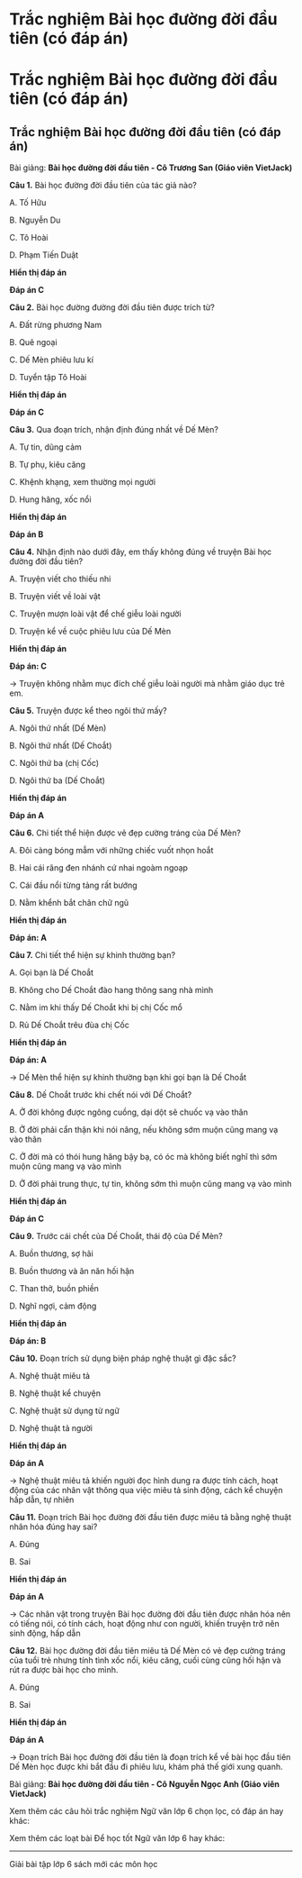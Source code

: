 # Trắc nghiệm Bài học đường đời đầu tiên (có đáp án)

# Trắc nghiệm Bài học đường đời đầu tiên (có đáp án)

## Trắc nghiệm Bài học đường đời đầu tiên (có đáp án)

Bài giảng: **Bài học đường đời đầu tiên - Cô Trương San (Giáo viên VietJack)**

**Câu 1.** Bài học đường đời đầu tiên của tác giả nào?

A. Tố Hữu

B. Nguyễn Du

C. Tô Hoài

D. Phạm Tiến Duật

**Hiển thị đáp án**

**Đáp án C**

**Câu 2.** Bài học đường đường đời đầu tiên được trích từ?

A. Đất rừng phương Nam

B. Quê ngoại

C. Dế Mèn phiêu lưu kí

D. Tuyển tập Tô Hoài

**Hiển thị đáp án**

**Đáp án C**

**Câu 3.** Qua đoạn trích, nhận định đúng nhất về Dế Mèn?

A. Tự tin, dũng cảm

B. Tự phụ, kiêu căng

C. Khệnh khạng, xem thường mọi người

D. Hung hăng, xốc nổi

**Hiển thị đáp án**

**Đáp án B**

**Câu 4.** Nhận định nào dưới đây, em thấy không đúng về truyện Bài học đường đời đầu tiên?

A. Truyện viết cho thiếu nhi

B. Truyện viết về loài vật

C. Truyện mượn loài vật để chế giễu loài người

D. Truyện kể về cuộc phiêu lưu của Dế Mèn

**Hiển thị đáp án**

**Đáp án: C**

→ Truyện không nhằm mục đích chế giễu loài người mà nhằm giáo dục trẻ em.

**Câu 5.** Truyện được kể theo ngôi thứ mấy?

A. Ngôi thứ nhất (Dế Mèn) 

B. Ngôi thứ nhất (Dế Choắt)

C. Ngôi thứ ba (chị Cốc)

D. Ngôi thứ ba (Dế Choắt)

**Hiển thị đáp án**

**Đáp án A**

**Câu 6.** Chi tiết thể hiện được vẻ đẹp cường tráng của Dế Mèn?

A. Đôi càng bóng mẫm với những chiếc vuốt nhọn hoắt

B. Hai cái răng đen nhánh cứ nhai ngoàm ngoạp

C. Cái đầu nổi từng tảng rất bướng

D. Nằm khểnh bắt chân chữ ngũ

**Hiển thị đáp án**

**Đáp án: A**

**Câu 7.** Chi tiết thể hiện sự khinh thường bạn?

A. Gọi bạn là Dế Choắt

B. Không cho Dế Choắt đào hang thông sang nhà mình

C. Nằm im khi thấy Dế Choắt khi bị chị Cốc mổ

D. Rủ Dế Choắt trêu đùa chị Cốc

**Hiển thị đáp án**

**Đáp án: A**

→ Dế Mèn thể hiện sự khinh thường bạn khi gọi bạn là Dế Choắt

**Câu 8.** Dế Choắt trước khi chết nói với Dế Choắt?

A. Ở đời không được ngông cuồng, dại dột sẽ chuốc vạ vào thân

B. Ở đời phải cẩn thận khi nói năng, nếu không sớm muộn cũng mang vạ vào thân

C. Ở đời mà có thói hung hăng bậy bạ, có óc mà không biết nghĩ thì sớm muộn cũng mang vạ vào mình

D. Ở đời phải trung thực, tự tin, không sớm thì muộn cũng mang vạ vào mình

**Hiển thị đáp án**

**Đáp án C**

**Câu 9.** Trước cái chết của Dế Choắt, thái độ của Dế Mèn?

A. Buồn thương, sợ hãi

B. Buồn thương và ăn năn hối hận

C. Than thở, buồn phiền

D. Nghĩ ngợi, cảm động

**Hiển thị đáp án**

**Đáp án: B**

**Câu 10.** Đoạn trích sử dụng biện pháp nghệ thuật gì đặc sắc?

A. Nghệ thuật miêu tả

B. Nghệ thuật kể chuyện

C. Nghệ thuật sử dụng từ ngữ

D. Nghệ thuật tả người

**Hiển thị đáp án**

**Đáp án A**

→ Nghệ thuật miêu tả khiến người đọc hình dung ra được tính cách, hoạt động của các nhân vật thông qua việc miêu tả sinh động, cách kể chuyện hấp dẫn, tự nhiên

**Câu 11.** Đoạn trích Bài học đường đời đầu tiên được miêu tả bằng nghệ thuật nhân hóa đúng hay sai?

A. Đúng

B. Sai

**Hiển thị đáp án**

**Đáp án A**

→ Các nhân vật trong truyện Bài học đường đời đầu tiên được nhân hóa nên có tiếng nói, có tính cách, hoạt động như con người, khiến truyện trở nên sinh động, hấp dẫn

**Câu 12.** Bài học đường đời đầu tiên miêu tả Dế Mèn có vẻ đẹp cường tráng của tuổi trẻ nhưng tính tình xốc nổi, kiêu căng, cuối cùng cũng hối hận và rút ra được bài học cho mình.

A. Đúng

B. Sai

**Hiển thị đáp án**

**Đáp án A**

→ Đoạn trích Bài học đường đời đầu tiên là đoạn trích kể về bài học đầu tiên Dế Mèn học được khi bắt đầu đi phiêu lưu, khám phá thế giới xung quanh.

Bài giảng: **Bài học đường đời đầu tiên - Cô Nguyễn Ngọc Anh (Giáo viên VietJack)**

Xem thêm các câu hỏi trắc nghiệm Ngữ văn lớp 6 chọn lọc, có đáp án hay khác:

Xem thêm các loạt bài Để học tốt Ngữ văn lớp 6 hay khác:

* * *

Giải bài tập lớp 6 sách mới các môn học
